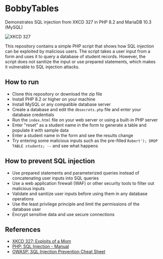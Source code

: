 # BobbyTables
Demonstrates SQL injection from XKCD 327 in PHP 8.2 and MariaDB 10.3 (MySQL)

![XKCD 327](https://imgs.xkcd.com/comics/exploits_of_a_mom.png)

This repository contains a simple PHP script that shows how SQL injection can be exploited by malicious users. The script takes a user input from a form and uses it to query a database of student records. However, the script does not sanitize the input or use prepared statements, which makes it vulnerable to SQL injection attacks.

## How to run
- Clone this repository or download the zip file
- Install PHP 8.2 or higher on your machine
- Install MySQL or any compatible database server
- Create a database and edit the `dbsecrets.php` file and enter your database credentials
- Run the `index.html` file on your web server or using a built-in PHP server
- Enter "reset" as a student name in the form to generate a table and populate it with sample data
- Enter a student name in the form and see the results change
- Try entering some malicious inputs such as the pre-filled `Robert'); DROP TABLE students; --` and see what happens

## How to prevent SQL injection
- Use prepared statements and parameterized queries instead of concatenating user inputs into SQL queries
- Use a web application firewall (WAF) or other security tools to filter out malicious inputs
- Validate and sanitize user inputs before using them in any database operations
- Use the least privilege principle and limit the permissions of the database user
- Encrypt sensitive data and use secure connections

## References
- [XKCD 327: Exploits of a Mom](https://xkcd.com/327/)
- [PHP: SQL Injection - Manual](https://www.php.net/manual/en/security.database.sql-injection.php)
- [OWASP: SQL Injection Prevention Cheat Sheet](https://cheatsheetseries.owasp.org/cheatsheets/SQL_Injection_Prevention_Cheat_Sheet.html) 
